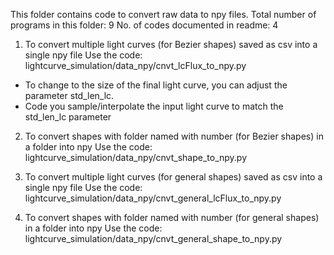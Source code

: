 This folder contains code to convert raw data to npy files.
Total number of programs in this folder: 9
No. of codes documented in readme: 4

1. To convert multiple light curves (for Bezier shapes) saved as csv into a single npy file
Use the code: lightcurve_simulation/data_npy/cnvt_lcFlux_to_npy.py
- To change to the size of the final light curve, you can adjust the parameter std_len_lc.
- Code you sample/interpolate the input light curve to match the std_len_lc parameter

2. To convert shapes with folder named with number (for Bezier shapes) in a folder into npy
Use the code: lightcurve_simulation/data_npy/cnvt_shape_to_npy.py

3. To convert multiple light curves (for general shapes) saved as csv into a single npy file
Use the code: lightcurve_simulation/data_npy/cnvt_general_lcFlux_to_npy.py

4. To convert shapes with folder named with number (for general shapes) in a folder into npy
Use the code: lightcurve_simulation/data_npy/cnvt_general_shape_to_npy.py
